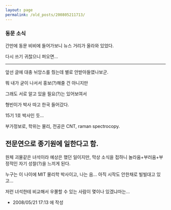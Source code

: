 ```yaml
---
layout: page
permalink: /old_posts/200805211713/
---
```


### 동문 소식

간만에 동문 비비에 들어가보니 뉴스 거리가 올라와 있었다.

다시 쓰기 귀찮으니 퍼오면...

------------------
앞선 글에 대충 뉘앙스를 줬는데 별로 안받아들였나보군.

뭐 내가 굳이 나서서 홍보(?)해줄 건 아니지만

그래도 서로 알고 있을 필요(?)는 있어보여서

형빈이가 박사 따고 한국 들어갔다.

15기 1호 박사인 듯...

부가정보로, 학위는 물리, 전공은 CNT, raman spectrocopy.

전문연으로 종기원에 일한다고 함.
------------------

원체 괴물같은 녀석이라 예상은 했던 일이지만, 막상 소식을 접하니 놀라움+부러움+부정적인 자기 성찰(?)을 느끼게 된다.

누구는 이 나이에 MIT 물리학 박사이고, 나는 음... 아직 시작도 안한채로 빌빌대고 있고...

저런 녀석한테 비교해서 우쭐할 수 있는 사람이 몇이나 있겠냐마는...







- 2008/05/21 17:13 에 작성